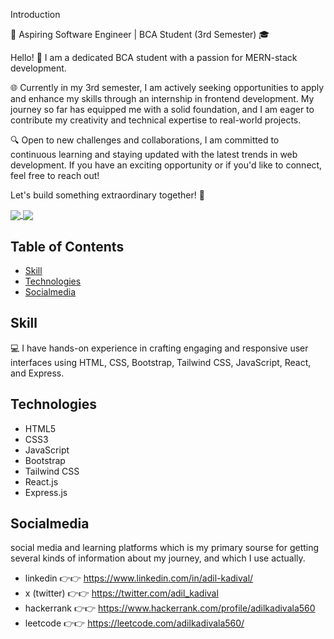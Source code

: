 Introduction

🚀 Aspiring Software Engineer | BCA Student (3rd Semester) 🎓

Hello! 👋 I am a dedicated BCA student with a passion for MERN-stack development. 

🌐 Currently in my 3rd semester, I am actively seeking opportunities to apply and enhance my skills through an internship in frontend development. My journey so far has equipped me with a solid foundation, and I am eager to contribute my creativity and technical expertise to real-world projects.

🔍 Open to new challenges and collaborations, I am committed to continuous learning and staying updated with the latest trends in web development. If you have an exciting opportunity or if you'd like to connect, feel free to reach out!

Let's build something extraordinary together! 🚀

<a href="https://github.com/adilkadivala">
  <img align="center" src="https://github-readme-stats.vercel.app/api?username=adilkadivala&show_icons=true&theme=dracula&private=true&include_all_commits=true" />
</a>
<td>
<a href="https://github.com/adilkadivala">
  <!-- Change the `github-readme-stats.anuraghazra1.vercel.app` to `github-readme-stats.vercel.app`  -->
  <img align="center" src="https://github-readme-stats.vercel.app/api/top-langs/?username=adilkadivala&hide=jupyter%20notebook,css&layout=compact&theme=dracula" />
</a>

## Table of Contents

- [Skill](#skill)
- [Technologies](#technologies)
- [Socialmedia](#socialmedia)

## Skill

💻 I have hands-on experience in crafting engaging and responsive user interfaces using HTML, CSS, Bootstrap, Tailwind CSS, JavaScript, React, and Express.

## Technologies

- HTML5
- CSS3
- JavaScript
- Bootstrap
- Tailwind CSS
- React.js
- Express.js

## Socialmedia 

social media and learning platforms which is my primary sourse for getting several kinds of information about my journey, and which I use actually.

- linkedin    👉👉  https://www.linkedin.com/in/adil-kadival/
- x (twitter)    👉👉  https://twitter.com/adil_kadival
- hackerrank    👉👉  https://www.hackerrank.com/profile/adilkadivala560
- leetcode    👉👉  https://leetcode.com/adilkadivala560/
